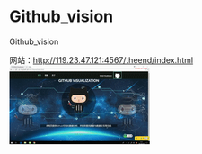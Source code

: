 # Github_vision
Github_vision

网站：http://119.23.47.121:4567/theend/index.html
![image](https://github.com/software-case-course/Github_vision/raw/master/displays.gif)  
